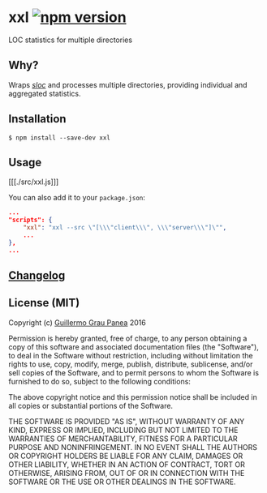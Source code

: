 # xxl [![npm version](https://img.shields.io/npm/v/xxl.svg)](https://www.npmjs.com/package/xxl)

LOC statistics for multiple directories

## Why?

Wraps [*sloc*](https://github.com/flosse/sloc) and processes multiple directories, providing individual and aggregated statistics.


## Installation

```
$ npm install --save-dev xxl
```


## Usage

[[[./src/xxl.js]]]

You can also add it to your `package.json`:

```json
...
"scripts": {
    "xxl": "xxl --src \"[\\\"client\\\", \\\"server\\\"]\"",
    ...
},
...
```


## [Changelog](https://github.com/guigrpa/xxl/blob/master/CHANGELOG.md)


## License (MIT)

Copyright (c) [Guillermo Grau Panea](https://github.com/guigrpa) 2016

Permission is hereby granted, free of charge, to any person obtaining a copy of this software and associated documentation files (the "Software"), to deal in the Software without restriction, including without limitation the rights to use, copy, modify, merge, publish, distribute, sublicense, and/or sell copies of the Software, and to permit persons to whom the Software is furnished to do so, subject to the following conditions:

The above copyright notice and this permission notice shall be included in all copies or substantial portions of the Software.

THE SOFTWARE IS PROVIDED "AS IS", WITHOUT WARRANTY OF ANY KIND, EXPRESS OR IMPLIED, INCLUDING BUT NOT LIMITED TO THE WARRANTIES OF MERCHANTABILITY, FITNESS FOR A PARTICULAR PURPOSE AND NONINFRINGEMENT. IN NO EVENT SHALL THE AUTHORS OR COPYRIGHT HOLDERS BE LIABLE FOR ANY CLAIM, DAMAGES OR OTHER LIABILITY, WHETHER IN AN ACTION OF CONTRACT, TORT OR OTHERWISE, ARISING FROM, OUT OF OR IN CONNECTION WITH THE SOFTWARE OR THE USE OR OTHER DEALINGS IN THE SOFTWARE.

